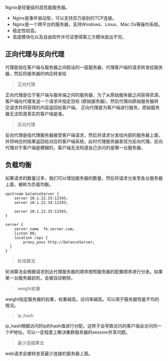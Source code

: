 Ngnix是轻量级的高性能服务器。
* Nginx是事件驱动型，可以支持百万级别的TCP连接。
* Nginx是一个跨平台的服务器，支持Windows、Linux、Mac Os等操作系统。
* 稳定性较高。
* 高度模块化以及自由软件许可证使得第三方模块层出不穷。

## 正向代理与反向代理

代理是指在客户端与服务器之间假设的一层服务器，代理客户端的请求转发给服务器，然后将服务器的响应转发给

>正向代理

正向代理是位于客户端与服务端之间的服务器，为了从原始服务器之间获得资源，客户端向代理发送一个请求并指定目标 (原始服务器)，然后代理向原始服务器转交请求并将获得的内容返回给客户端。
正向代理是为客户端进行服务，原始服务器无法知道真实的客户端是谁。

> 反向代理

反向代理是指代理服务器接受客户端请求，然后将请求分发给内部的服务器上面，并将响应的结果返回给对应的客户端系统，此时代理服务器表现为反向代理。反向代理对于客户端是模糊的，客户端无法知道自己访问的是哪一台服务器。

## 负载均衡

如果请求的数量过多，我们可以增加服务器的数量，然后将请求分发至各台服务器上面，被称为负载均衡。

~~~nginx
upstream balanceServer {
    server 10.1.22.33:12345;
    server 10.1.22.34:12345;

    server 10.1.22.35:12345;
}

server { 
    server_name  fe.server.com;
    listen 80;
    location /api {
        proxy_pass http://balanceServer;
  }
}
~~~

> 轮询算法

轮询算法会根据请求到达代理服务器的顺序按照服务器的配置顺序进行分发。如果某一台服务器宕机，会被自动剔除。

> weight权重

weight指定服务器的权重，权重越高，访问率越高。可以用于服务器性能不均的情况。

> ip_hash

ip_hash根据访问的ip的hash值进行分配，这样子会导致访问的客户端会访问同一个IP地址，可以一定程度上解决集群服务器的session共享问题。

> 最少连接算法

web请求会被转发至最少连接的服务器上面。
